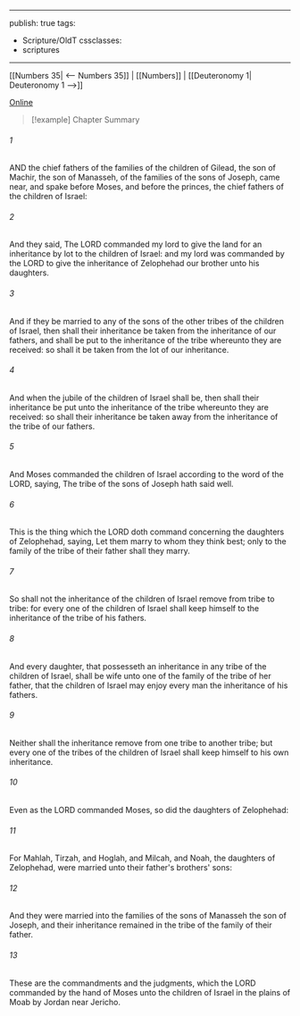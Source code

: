 

---
publish: true
tags:
  - Scripture/OldT
cssclasses:
  - scriptures
---
[[Numbers 35| <-- Numbers 35]] | [[Numbers]] | [[Deuteronomy 1| Deuteronomy 1 -->]]

[Online](https://churchofjesuschrist.org/study/scriptures/ot/num/36?lang=eng)

>[!example] Chapter Summary
>
###### 1
AND the chief fathers of the families of the children of Gilead, the son of Machir, the son of Manasseh, of the families of the sons of Joseph, came near, and spake before Moses, and before the princes, the chief fathers of the children of Israel:
###### 2
And they said, The LORD commanded my lord to give the land for an inheritance by lot to the children of Israel: and my lord was commanded by the LORD to give the inheritance of Zelophehad our brother unto his daughters.
###### 3
And if they be married to any of the sons of the other tribes of the children of Israel, then shall their inheritance be taken from the inheritance of our fathers, and shall be put to the inheritance of the tribe whereunto they are received: so shall it be taken from the lot of our inheritance.
###### 4
And when the jubile of the children of Israel shall be, then shall their inheritance be put unto the inheritance of the tribe whereunto they are received: so shall their inheritance be taken away from the inheritance of the tribe of our fathers.
###### 5
And Moses commanded the children of Israel according to the word of the LORD, saying, The tribe of the sons of Joseph hath said well.
###### 6
This is the thing which the LORD doth command concerning the daughters of Zelophehad, saying, Let them marry to whom they think best; only to the family of the tribe of their father shall they marry.
###### 7
So shall not the inheritance of the children of Israel remove from tribe to tribe: for every one of the children of Israel shall keep himself to the inheritance of the tribe of his fathers.
###### 8
And every daughter, that possesseth an inheritance in any tribe of the children of Israel, shall be wife unto one of the family of the tribe of her father, that the children of Israel may enjoy every man the inheritance of his fathers.
###### 9
Neither shall the inheritance remove from one tribe to another tribe; but every one of the tribes of the children of Israel shall keep himself to his own inheritance.
###### 10
Even as the LORD commanded Moses, so did the daughters of Zelophehad:
###### 11
For Mahlah, Tirzah, and Hoglah, and Milcah, and Noah, the daughters of Zelophehad, were married unto their father's brothers' sons:
###### 12
And they were married into the families of the sons of Manasseh the son of Joseph, and their inheritance remained in the tribe of the family of their father.
###### 13
These are the commandments and the judgments, which the LORD commanded by the hand of Moses unto the children of Israel in the plains of Moab by Jordan near Jericho.



